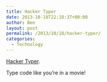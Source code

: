 ```yaml
---
title: Hacker Typer
date: 2013-10-18T22:18:37+00:00
author: Ben
layout: post
permalink: /2013/10/18/hacker-typer/
categories:
  - Technology
---
```

[Hacker Typer](http://hackertyper.com/).

Type code like you&#8217;re in a movie!
